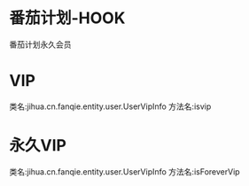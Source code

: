 # 番茄计划-HOOK
番茄计划永久会员
# VIP
类名:jihua.cn.fanqie.entity.user.UserVipInfo
方法名:isvip
# 永久VIP
类名:jihua.cn.fanqie.entity.user.UserVipInfo
方法名:isForeverVip
